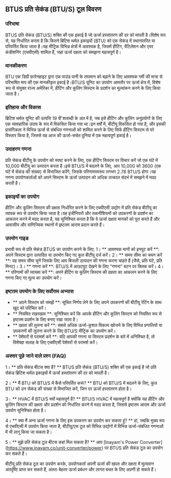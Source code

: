 ## BTUS प्रति सेकंड (BTU/S) टूल विवरण

### परिभाषा
BTUS प्रति सेकंड (BTU/S) शक्ति की एक इकाई है जो ऊर्जा हस्तांतरण की दर को मापती है।विशेष रूप से, यह निर्धारित करता है कि कितने ब्रिटिश थर्मल इकाइयों (BTU) को एक सेकंड में स्थानांतरित या परिवर्तित किया जाता है।यह मीट्रिक विभिन्न क्षेत्रों में आवश्यक है, जिसमें हीटिंग, वेंटिलेशन और एयर कंडीशनिंग (एचवीएसी) शामिल हैं, जहां ऊर्जा दक्षता को समझना महत्वपूर्ण है।

### मानकीकरण
BTU एक डिग्री फ़ारेनहाइट द्वारा एक पाउंड पानी के तापमान को बढ़ाने के लिए आवश्यक गर्मी की मात्रा से परिभाषित माप की एक मानकीकृत इकाई है।BTU/S यूनिट का उपयोग आमतौर पर ऊर्जा क्षेत्र में, विशेष रूप से संयुक्त राज्य अमेरिका में, हीटिंग और कूलिंग सिस्टम के प्रदर्शन का मूल्यांकन करने के लिए किया जाता है।

### इतिहास और विकास
ब्रिटिश थर्मल यूनिट की उत्पत्ति 19 वीं शताब्दी के अंत में है, जब इसे हीटिंग और कूलिंग अनुप्रयोगों के लिए एक व्यावहारिक उपाय के रूप में विकसित किया गया था।इन वर्षों में, बीटीयू विकसित हो गया है, और इसकी प्रासंगिकता ने विभिन्न ऊर्जा से संबंधित गणनाओं को शामिल करने के लिए सिर्फ हीटिंग सिस्टम से परे विस्तार किया है, जिससे यह आज की ऊर्जा-सचेत दुनिया में एक महत्वपूर्ण इकाई है।

### उदाहरण गणना
प्रति सेकंड बीटीयू के उपयोग को स्पष्ट करने के लिए, एक हीटिंग सिस्टम पर विचार करें जो एक घंटे में 10,000 बीटीयू का उत्पादन करता है।इसे BTU/S में बदलने के लिए, आप 10,000 को 3600 (एक घंटे में सेकंड की संख्या) से विभाजित करेंगे, जिसके परिणामस्वरूप लगभग 2.78 BTU/S होगा।यह गणना उपयोगकर्ताओं को अपने सिस्टम के ऊर्जा उत्पादन को अधिक तत्काल संदर्भ में समझने में मदद करती है।

### इकाइयों का उपयोग
हीटिंग और कूलिंग सिस्टम की दक्षता निर्धारित करने के लिए एचवीएसी उद्योग में प्रति सेकंड बीटीयू का व्यापक रूप से उपयोग किया जाता है।यह इंजीनियरों और तकनीशियनों को उपकरणों के प्रदर्शन का आकलन करने में मदद करता है, यह सुनिश्चित करता है कि वे ऊर्जा दक्षता मानकों को पूरा करते हैं और आवासीय और वाणिज्यिक स्थानों में इष्टतम आराम प्रदान करते हैं।

### उपयोग गाइड
प्रभावी रूप से प्रति सेकंड BTUS का उपयोग करने के लिए:
1। ** आवश्यक मानों को इनपुट करें **: अपने सिस्टम द्वारा उत्पादित या उपभोग किए गए कुल बीटीयू दर्ज करें।
2। ** समय सीमा का चयन करें **: वह समय सीमा चुनें जिसके लिए आप बिजली उत्पादन की गणना करना चाहते हैं (जैसे, प्रति घंटे, प्रति मिनट)।
3। ** गणना करें **: BTU/S में आउटपुट देखने के लिए "गणना" बटन पर क्लिक करें।
4। ** परिणामों की व्याख्या करें **: अपने हीटिंग या कूलिंग सिस्टम की दक्षता का आकलन करने के लिए गणना किए गए मूल्य का उपयोग करें।

### इष्टतम उपयोग के लिए सर्वोत्तम अभ्यास
- ** अपने सिस्टम को समझें **: सूचित निर्णय लेने के लिए अपने उपकरणों की बीटीयू रेटिंग के साथ खुद को परिचित करें।
- ** नियमित रखरखाव **: सुनिश्चित करें कि आपके हीटिंग और कूलिंग सिस्टम को नियमित रूप से इष्टतम प्रदर्शन के लिए बनाए रखा जाता है।
- ** दक्षता की तुलना करें **: सबसे अधिक ऊर्जा-कुशल विकल्प खोजने के लिए विभिन्न प्रणालियों या उपकरणों की तुलना करने के लिए BTU/S मीट्रिक का उपयोग करें।
- ** पेशेवरों से परामर्श करें **: यदि आपकी गणना या सिस्टम प्रदर्शन के बारे में अनिश्चित है, तो विशेषज्ञ सलाह के लिए एचवीएसी पेशेवरों से परामर्श करें।

### अक्सर पूछे जाने वाले प्रश्न (FAQ)

1। ** प्रति सेकंड बीटस क्या है? **
BTUS प्रति सेकंड (BTU/S) शक्ति की एक इकाई है जो प्रति सेकंड ब्रिटिश थर्मल इकाइयों में ऊर्जा हस्तांतरण की दर को मापती है।

2। ** मैं BTU को BTU/S में कैसे परिवर्तित करूं? **
BTU को BTU/S में बदलने के लिए, कुल BTU को उन सेकंड की संख्या से विभाजित करें, जिन पर ऊर्जा हस्तांतरण होता है।

3। ** HVAC में BTU/S क्यों महत्वपूर्ण है? **
BTU/S HVAC में महत्वपूर्ण है क्योंकि यह हीटिंग और कूलिंग सिस्टम की दक्षता और प्रदर्शन को निर्धारित करने में मदद करता है, जिससे इष्टतम आराम और ऊर्जा उपयोग सुनिश्चित होता है।

4। ** क्या मैं अन्य ऊर्जा गणना के लिए इस उपकरण का उपयोग कर सकता हूं? **
हां, जबकि मुख्य रूप से एचवीएसी में उपयोग किया जाता है, बीटीयू/एस टूल को विभिन्न उद्योगों में विभिन्न ऊर्जा-संबंधित गणनाओं में भी लागू किया जा सकता है।

5। ** मुझे प्रति सेकंड टूल बीटस कहां मिल सकता है? **
आप [Inayam's Power Converter] (https://www.inayam.co/unit-converter/power) पर BTUS प्रति सेकंड टूल का उपयोग कर सकते हैं।

बीटीयू प्रति सेकंड टूल का उपयोग करके, उपयोगकर्ता अपनी ऊर्जा की खपत और दक्षता में मूल्यवान अंतर्दृष्टि प्राप्त कर सकते हैं, अंततः बेहतर ऊर्जा प्रबंधन और लागत बचत के लिए अग्रणी हो सकते हैं।